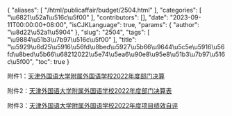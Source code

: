 {
    "aliases": [
        "/html/publicaffair/budget/2504.html"
    ],
    "categories": [
        "\u6821\u52a1\u516c\u5f00"
    ],
    "contributors": [],
    "date": "2023-09-11T00:00:00+08:00",
    "isCJKLanguage": true,
    "params": {
        "author": "\u8d22\u52a1\u5904"
    },
    "slug": "2504",
    "tags": [
        "\u9884\u51b3\u7b97\u516c\u5f00"
    ],
    "title": "\u5929\u6d25\u5916\u56fd\u8bed\u5927\u5b66\u9644\u5c5e\u5916\u56fd\u8bed\u5b66\u68212022\u5e74\u5ea6\u90e8\u95e8\u51b3\u7b97\u516c\u5f00",
    "toc": true
}

附件1：[天津外国语大学附属外国语学校2022年度部门决算](http://tfls.tj.edu.cn/images/soft/240206/1-24020615013H29.doc)




附件2：[天津外国语大学附属外国语学校2022年度部门决算表](http://tfls.tj.edu.cn/images/soft/230911/1-230911143K0Y6.xls)




附件3：[天津外国语大学附属外国语学校2022年度项目绩效自评](http://tfls.tj.edu.cn/images/soft/240206/1-240206150220L1.zip)


